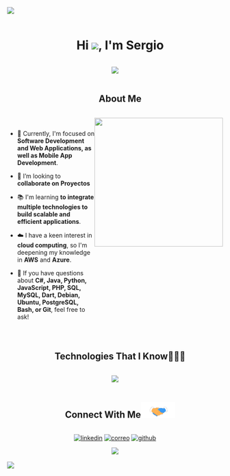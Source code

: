 <!--horizontal divider(gradiant)-->
<img src="https://user-images.githubusercontent.com/73097560/115834477-dbab4500-a447-11eb-908a-139a6edaec5c.gif">

<!--h1 without bottom border-->
<div id="user-content-toc">
  <ul align="center">
    <summary><h1 style="display: inline-block">Hi <img src="https://media.giphy.com/media/hvRJCLFzcasrR4ia7z/giphy.gif" width="35">, I'm Sergio</h1></summary>
  </ul>
</div>
<p align="center">
  <a href="https://github.com/DenverCoder1/readme-typing-svg"><img src="https://readme-typing-svg.herokuapp.com?font=Time+New+Roman&color=cyan&size=25&center=true&vCenter=true&width=600&height=100&lines=Self-taught,;Computer+Engineering+Student,;Active+Learner,;Love+to+learn+new+stuffs..<3"></a>
</p>

<!--h2 without bottom border-->
<div id="user-content-toc">
  <ul align="center">
    <summary><h2 style="display: inline-block">About Me</h2></summary>
  </ul>
</div>

<!--Intro start-->
<p><img align="right" src="https://github.com/Adam-pw/Adam-pw/blob/main/animation_500_kxa883sd.gif" height="300" width="300"/></p>

<div style="display: flex; align-items: center;">
  
- 💼 Currently, I'm focused on **Software Development and Web Applications, as well as Mobile App Development**.

- 👯 I’m looking to **collaborate on Proyectos**

- 📚 I'm learning **to integrate multiple technologies to build scalable and efficient applications**.

- ☁️ I have a keen interest in **cloud computing**, so I'm deepening my knowledge in **AWS** and **Azure**.
  
- 💬 If you have questions about **C#, Java, Python, JavaScript, PHP, SQL, MySQL, Dart, Debian, Ubuntu, PostgreSQL, Bash, or Git**, feel free to ask!

</div>
<!--Intro end-->

<!--h1 without bottom border-->
<div id="user-content-toc">
  <ul align="center">
    <summary><h2 style="display: inline-block">Technologies That I Know👨🏻‍💻</h2></summary>
  </ul>
</div>
<!--tech stack icons-->
<p align="center">
  <a href="https://skillicons.dev">
    <img src="https://skillicons.dev/icons?i=cs,java,python,dotnet,php,mysql,dart,debian,ubuntu,postgresql,bash,git,laravel,html,css,js,typescript,jquery,bootstrap,vuejs,postman,spring,visualstudio,vscode,windows,angular,bootstrap,c,cpp,github,linux,wordpress,npm,androidstudio,flutter&perline=14" />
  </a>
</p>

<!-- Connect with me -->
<!--h2 without bottom border-->
<div id="user-content-toc">
  <ul align="center">
    <summary><h2 style="display: inline-block">Connect With Me<img src="https://github.com/0xAbdulKhalid/0xAbdulKhalid/raw/main/assets/mdImages/handshake.gif" width ="80"></h2></summary>
  </ul>
</div>

<!--icons and links-->
<p align="center">
  <a href="www.linkedin.com/in/sergio-nahin-trinidad" target="blank"><img align="center" src="https://user-images.githubusercontent.com/88904952/234979284-68c11d7f-1acc-4f0c-ac78-044e1037d7b0.png" alt="linkedin" height="50" width="50" /></a>
  <a href="mailto:sergiontr280@gmail.com" target="blank"><img align="center" src="https://github.com/SergioNahin/SergioNahin/assets/82070249/f7ee6861-da81-4f3c-ad8e-323c5b4e9f6a" alt="correo" height="50" width="50" /></a>
  <a href="https://github.com/SergioNahin/" target="blank"><img align="center" src="https://github.com/SergioNahin/SergioNahin/assets/82070249/c53c9bc0-e50c-4b7b-937e-0a5e17deafdden.png" alt="github" height="50" width="50" /></a>  
</p>

<!--profile visit count-->
<div align="center">
  
[![](https://visitcount.itsvg.in/api?id=SergioNahin&icon=3&color=6)](https://visitcount.itsvg.in)
  
</div>

<!--horizontal divider(gradiant)-->
<img src="https://user-images.githubusercontent.com/73097560/115834477-dbab4500-a447-11eb-908a-139a6edaec5c.gif">
